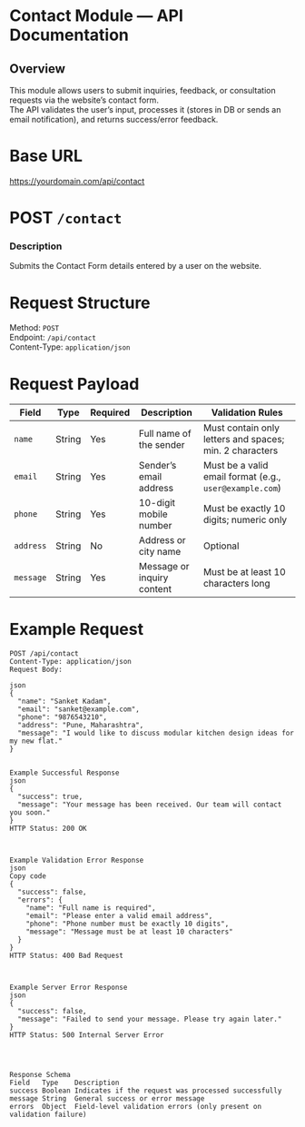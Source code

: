 # Contact Module — API Documentation

##  Overview
This module allows users to submit inquiries, feedback, or consultation requests via the website’s contact form.  
The API validates the user’s input, processes it (stores in DB or sends an email notification), and returns success/error feedback.


# Base URL
https://yourdomain.com/api/contact


# POST `/contact`

### Description
Submits the Contact Form details entered by a user on the website.



# Request Structure

Method: `POST`  
Endpoint: `/api/contact`  
Content-Type: `application/json`


# Request Payload

| Field     | Type   | Required  | Description                   |     Validation Rules                                    |
|--------   |------  |-----------|--------------                 |------------------                                       |
| `name`    | String | Yes       | Full name of the sender       | Must contain only letters and spaces; min. 2 characters |
| `email`   | String | Yes       | Sender’s email address        | Must be a valid email format (e.g., `user@example.com`) |
| `phone`   | String | Yes       | 10-digit mobile number        | Must be exactly 10 digits; numeric only                 |
| `address` | String | No        | Address or city name          | Optional                                                |
| `message` | String | Yes       | Message or inquiry content    | Must be at least 10 characters long                     |



# Example Request

```http
POST /api/contact
Content-Type: application/json
Request Body:

json
{
  "name": "Sanket Kadam",
  "email": "sanket@example.com",
  "phone": "9876543210",
  "address": "Pune, Maharashtra",
  "message": "I would like to discuss modular kitchen design ideas for my new flat."
}


Example Successful Response 
json
{
  "success": true,
  "message": "Your message has been received. Our team will contact you soon."
}
HTTP Status: 200 OK



Example Validation Error Response
json
Copy code
{
  "success": false,
  "errors": {
    "name": "Full name is required",
    "email": "Please enter a valid email address",
    "phone": "Phone number must be exactly 10 digits",
    "message": "Message must be at least 10 characters"
  }
}
HTTP Status: 400 Bad Request



Example Server Error Response
json
{
  "success": false,
  "message": "Failed to send your message. Please try again later."
}
HTTP Status: 500 Internal Server Error




Response Schema
Field	Type	Description
success	Boolean	Indicates if the request was processed successfully
message	String	General success or error message
errors	Object	Field-level validation errors (only present on validation failure)
